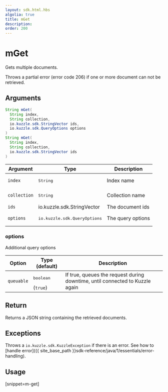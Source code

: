 ```yaml
---
layout: sdk.html.hbs
algolia: true
title: mGet
description:
order: 200
---
```


# mGet

Gets multiple documents.

Throws a partial error (error code 206) if one or more document can not be retrieved.

## Arguments

```java
String mGet(
  String index, 
  String collection, 
  io.kuzzle.sdk.StringVector ids, 
  io.kuzzle.sdk.QueryOptions options
)
String mGet(
  String index, 
  String collection, 
  io.kuzzle.sdk.StringVector ids
)
```

| Argument | Type | Description |
| --- | --- | --- |
| `index` | <pre>String</pre> | Index name |
| `collection` | <pre>String</pre> | Collection name |
| `ids` | io.kuzzle.sdk.StringVector | The document ids |
| `options` | <pre>io.kuzzle.sdk.QueryOptions</pre> | The query options |

### options

Additional query options

| Option | Type (default) | Description |
| --- | --- | --- |
| `queuable` | <pre>boolean</pre> (`true`)| If true, queues the request during downtime, until connected to Kuzzle again |

## Return

Returns a JSON string containing the retrieved documents.

## Exceptions

Throws a `io.kuzzle.sdk.KuzzleException` if there is an error. See how to [handle error]({{ site_base_path }}sdk-reference/java/1/essentials/error-handling).

## Usage

[snippet=m-get]
